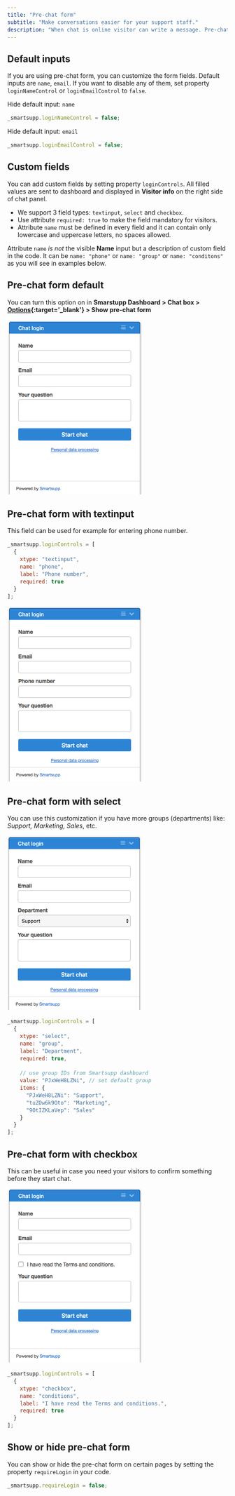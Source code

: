 ```yaml
---
title: "Pre-chat form"
subtitle: "Make conversations easier for your support staff."
description: "When chat is online visitor can write a message. Pre-chat form will show right after visitor sends first message."
---
```


## Default inputs

If you are using pre-chat form, you can customize the form fields. Default inputs are `name`, `email`. If you want to disable any of them, set property `loginNameControl` or `loginEmailControl` to `false`.

Hide default input: `name`

```js
_smartsupp.loginNameControl = false;
```

Hide default input: `email`

```js
_smartsupp.loginEmailControl = false;
```

## Custom fields

You can add custom fields by setting property `loginControls`. All filled values are sent to dashboard and displayed in **Visitor info** on the right side of chat panel.

- We support 3 field types: `textinput`, `select` and `checkbox`.
- Use attribute `required: true` to make the field mandatory for visitors.
- Attribute `name` must be defined in every field and it can contain only lowercase and uppercase letters, no spaces allowed.

Attribute `name` _is not_ the visible **Name** input but a description of custom field in the code. It can be `name: "phone"` or `name: "group"` or `name: "conditons"` as you will see in examples below.

## Pre-chat form default

You can turn this option on in **Smarstupp Dashboard > Chat box > [Options](https://www.smartsupp.com/app/settings/chatbox/options){:target='\_blank'} > Show pre-chat form**

![pre-chat form default](/assets/img/docs/customization/pre-chat-form/pre-chat-form-default.png)

## Pre-chat form with textinput

This field can be used for example for entering phone number.

```js
_smartsupp.loginControls = [
  {
    xtype: "textinput",
    name: "phone",
    label: "Phone number",
    required: true
  }
];
```

![pre-chat form default](/assets/img/docs/customization/pre-chat-form/pre-chat-form-with-text-input.png)

## Pre-chat form with select

You can use this customization if you have more groups (departments) like: _Support, Marketing, Sales_, etc.

![pre-chat form with select](/assets/img/docs/customization/pre-chat-form/pre-chat-form-with-select.png)

```js
_smartsupp.loginControls = [
  {
    xtype: "select",
    name: "group",
    label: "Department",
    required: true,

    // use group IDs from Smartsupp dashboard
    value: "PJxWeH8LZNi", // set default group
    items: {
      "PJxWeH8LZNi": "Support",
      "tuZOw6k9Oto": "Marketing",
      "9OtIZKLaVep": "Sales"
    }
  }
];
```

## Pre-chat form with checkbox

This can be useful in case you need your visitors to confirm something before they start chat.

![pre-chat form with checkbox](/assets/img/docs/customization/pre-chat-form/pre-chat-form-with-checkbox.png)

```js
_smartsupp.loginControls = [
  {
    xtype: "checkbox",
    name: "conditions",
    label: "I have read the Terms and conditions.",
    required: true
  }
];
```

## Show or hide pre-chat form

You can show or hide the pre-chat form on certain pages by setting the property `requireLogin` in your code.

```js
_smartsupp.requireLogin = false;
```
